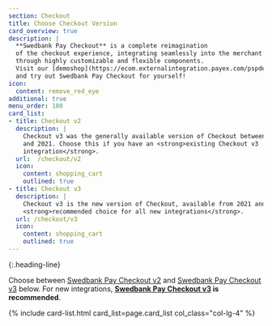 ```yaml
---
section: Checkout
title: Choose Checkout Version
card_overview: true
description: |
  **Swedbank Pay Checkout** is a complete reimagination
  of the checkout experience, integrating seamlessly into the merchant website
  through highly customizable and flexible components.
  Visit our [demoshop](https://ecom.externalintegration.payex.com/pspdemoshop)
  and try out Swedbank Pay Checkout for yourself!
icon:
  content: remove_red_eye
additional: true
menu_order: 100
card_list:
- title: Checkout v2
  description: |
    Checkout v3 was the generally available version of Checkout between 2018
    and 2021. Choose this if you have an <strong>existing Checkout v3
    integration</strong>.
  url:  /checkout/v2
  icon:
    content: shopping_cart
    outlined: true
- title: Checkout v3
  description: |
    Checkout v3 is the new version of Checkout, available from 2021 and is the
    <strong>recommended choice for all new integrations</strong>.
  url: /checkout/v3
  icon:
    content: shopping_cart
    outlined: true
---
```


{:.heading-line}

Choose between [Swedbank Pay Checkout v2][checkout-2] and [Swedbank Pay
Checkout v3][checkout-3] below. For new integrations, **[Swedbank Pay
Checkout v3][checkout-3] is recommended**.

{% include card-list.html card_list=page.card_list col_class="col-lg-4" %}

[checkout-2]: /checkout/v2
[checkout-3]: /checkout/v3
